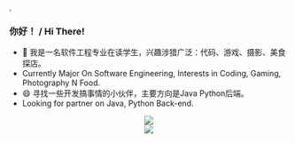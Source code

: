 <!--
**MagiDrag0n/MagiDrag0n** is a ✨ _special_ ✨ repository because its `README.md` (this file) appears on your GitHub profile.

Here are some ideas to get you started:

- 🔭 I’m currently working on ...
- 🌱 I’m currently learning ...
- 👯 I’m looking to collaborate on ...
- 🤔 I’m looking for help with ...
- 💬 Ask me about ...
- 📫 How to reach me: ...
- 😄 Pronouns: ...
- ⚡ Fun fact: ...
-->

<img src="https://cdn.jsdelivr.net/gh/MagiDrag0n/PicBed/img/friendlink.png" style="zoom: 25%;" />

### 你好！  /  Hi There! 
- 🔭 我是一名软件工程专业在读学生，兴趣涉猎广泛：代码、游戏、摄影、美食探店。
- Currently Major On Software Engineering, Interests in Coding, Gaming, Photography N Food.
- 😄 寻找一些开发搞事情的小伙伴，主要方向是Java Python后端。
- Looking for partner on Java, Python Back-end.

<div align="center">
<img src="https://github-readme-streak-stats.herokuapp.com/?user=MagiDrag0n" /> 
<!-- <img src="https://github-readme-stats.vercel.app/api/top-langs/?username=MagiDrag0n" />  -->
</div>
<div align="center">
<img src="https://visitor-badge.glitch.me/badge?page_id=MagiDrag0n" />
</div>







